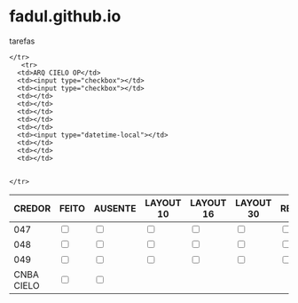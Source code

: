 # fadul.github.io
tarefas




<head>
  <style>
    /* Definir cores personalizadas */
:root {
  --cor-primaria: #4CAF50;
  --cor-secundaria: #FFFFFF;
}

/* Estilo da tabela */
table {
  border-collapse: collapse;
  width: 100%;
  max-width: 800px;
  margin: 0 auto;
  font-size: 16px;
  font-family: Arial, sans-serif;
}

th, td {
  padding: 8px;
  text-align: center;
}

th {
  background-color: var(--cor-primaria);
  color: var(--cor-secundaria);
}

body {
 background-color: #BDFCBF;  
}

tr:nth-child(even) {
  background-color: var(--cor-secundaria);
}

tr:hover {
  background-color: #F5F5F5;
}

input[type="checkbox"] {
  width: 18px;
  height: 18px;
  margin: 0;
  padding: 0;
  vertical-align: middle;
}

  </style>
</head>

<table class="table table-success table-light">
  <thead class="thead-dark">
    <tr>     
      <th>CREDOR</th>
      <th>FEITO</th>
      <th>AUSENTE</th>
      <th>LAYOUT 10</th>
      <th>LAYOUT 16</th>
      <th>LAYOUT 30</th>
      <th>REJEIÇÃO</th>
      <th>Importação Finalizada</th>
      <th>Data</th>
      <th>Filtros</th>
      <th>Reex</th>
      <th>Receba +</th> 
    </tr>
  </thead>
  <tbody>
    <tr>
      <td>047</td>
      <td><input type="checkbox"></td>
      <td><input type="checkbox"></td>
      <td><input type="checkbox"></td>
      <td><input type="checkbox"></td>
      <td><input type="checkbox"></td>
      <td><input type="checkbox"></td>
      <td><input type="checkbox"></td>
      <td><input type="datetime-local"></td>
      <td><input type="checkbox"></td>
      <td><input type="checkbox"></td>
    </tr>
    <tr>
      <td>048</td>
      <td><input type="checkbox"></td>
      <td><input type="checkbox"></td>
      <td><input type="checkbox"></td>
      <td><input type="checkbox"></td>
      <td><input type="checkbox"></td>
      <td><input type="checkbox"></td>
      <td><input type="checkbox"></td>
      <td><input type="datetime-local"></td>
      <td><input type="checkbox"></td>
      <td><input type="checkbox"></td>
    </tr>
    <tr>
      <td>049</td>
      <td><input type="checkbox"></td>
      <td><input type="checkbox"></td>
      <td><input type="checkbox"></td>
      <td><input type="checkbox"></td>
      <td><input type="checkbox"></td>
      <td><input type="checkbox"></td>
      <td><input type="checkbox"></td>
      <td><input type="datetime-local"></td>
      <td><input type="checkbox"></td>
      <td><input type="checkbox"></td>
    </tr>
      <tr>
      <td>CNBA CIELO</td>
      <td><input type="checkbox"></td>
      <td><input type="checkbox"></td>         
      <td></td> 
      <td></td>
      <td></td>
      <td></td>
      <td><input type="checkbox"></td>
      <td><input type="datetime-local"></td>
      <td></td>
      <td></td>
      <td><input type="checkbox"></td>
 
    </tr>
       <tr>
      <td>ARQ CIELO OP</td>
      <td><input type="checkbox"></td>
      <td><input type="checkbox"></td>      
      <td></td> 
      <td></td>
      <td></td>
      <td></td>
      <td></td>
      <td><input type="datetime-local"></td>
      <td></td>
      <td></td>
      <td></td>
 
     
    </tr>
  </tbody>
</table>
